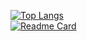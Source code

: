[![Top Langs](https://github-readme-stats.vercel.app/api/top-langs/?username=1018715564&layout=compact)](https://github.com/anuraghazra/github-readme-stats)
<br>
[![Readme Card](https://github-readme-stats.vercel.app/api/pin/?username=1018715564&repo=InternetQuestionBank)](https://github.com/swordCodePractice/InternetQuestionBank/tree/v1.0.0-dev)
